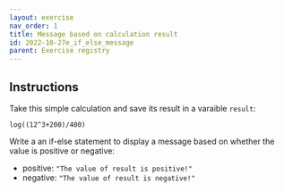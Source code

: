 ```yaml
---
layout: exercise 
nav_order: 1
title: Message based on calculation result
id: 2022-10-27e_if_else_message
parent: Exercise registry
---
```


## Instructions

Take this simple calculation and save its result in a varaible `result`:

`log((12^3+200)/400) `

Write a an if-else statement to display a message based on whether the value is positive or negative:
- positive: `"The value of result is positive!"`
- negative: `"The value of result is negative!"`



